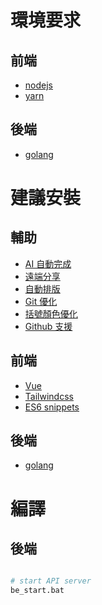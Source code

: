 # 環境要求

## 前端

- [nodejs](https://nodejs.dev/)
- [yarn](https://yarnpkg.com/lang/en/docs/install/)
## 後端

- [golang](https://golang.org/dl/)

# 建議安裝

## 輔助

- [AI 自動完成](https://marketplace.visualstudio.com/items?itemname=tabnine.tabnine-vscode)
- [遠端分享](https://marketplace.visualstudio.com/items?itemname=ms-vsliveshare.vsliveshare)
- [自動排版](https://marketplace.visualstudio.com/items?itemname=esbenp.prettier-vscode)
- [Git 優化](https://marketplace.visualstudio.com/items?itemname=eamodio.gitlens)
- [括號顏色優化](https://marketplace.visualstudio.com/items?itemname=coenraads.bracket-pair-colorizer-2)
- [Github 支援](https://marketplace.visualstudio.com/items?itemname=github.vscode-pull-request-github)

## 前端

- [Vue](https://marketplace.visualstudio.com/items?itemname=octref.vetur)
- [Tailwindcss](https://marketplace.visualstudio.com/items?itemname=bradlc.vscode-tailwindcss)
- [ES6 snippets](https://marketplace.visualstudio.com/items?itemname=xabikos.javascriptsnippets)
<!-- - [](https://marketplace.visualstudio.com/items?itemname=) -->

## 後端
- [golang](https://marketplace.visualstudio.com/items?itemname=golang.go)
<!-- - [](https://marketplace.visualstudio.com/items?itemname=) -->
<!-- - [](https://marketplace.visualstudio.com/items?itemname=) -->
<!-- - [](https://marketplace.visualstudio.com/items?itemname=) -->

# 編譯

## 後端

```bash

# start API server
be_start.bat
```